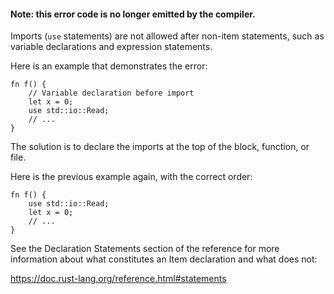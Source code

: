 #### Note: this error code is no longer emitted by the compiler.

Imports (`use` statements) are not allowed after non-item statements, such as
variable declarations and expression statements.

Here is an example that demonstrates the error:

```
fn f() {
    // Variable declaration before import
    let x = 0;
    use std::io::Read;
    // ...
}
```

The solution is to declare the imports at the top of the block, function, or
file.

Here is the previous example again, with the correct order:

```
fn f() {
    use std::io::Read;
    let x = 0;
    // ...
}
```

See the Declaration Statements section of the reference for more information
about what constitutes an Item declaration and what does not:

https://doc.rust-lang.org/reference.html#statements
